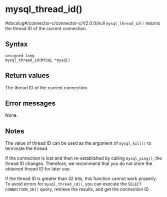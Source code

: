 mysql_thread_id() 
======================================
#docslug#/connector-c/connector-c/V2.0.0/null
`mysql_thread_id()` returns the thread ID of the current connection. 

Syntax 
---------------------------

```unknow
unsigned long
mysql_thread_id(MYSQL *mysql)
```



Return values 
----------------------------------

The thread ID of the current connection.

Error messages 
-----------------------------------

None.

Notes 
--------------------------

The value of thread ID can be used as the argument of `mysql_kill()` to terminate the thread. 

If the connection is lost and then re-established by calling `mysql_ping()`, the thread ID changes. Therefore, we recommend that you do not store the obtained thread ID for later use. 

If the thread ID is greater than 32 bits, this function cannot work properly. To avoid errors for `mysql_thread_id()`, you can execute the `SELECT CONNECTION_ID()` query, retrieve the results, and get the connection ID.
